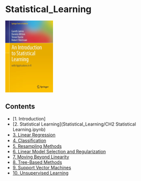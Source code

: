# Statistical_Learning

<img src="Cover.jpg" width="30%" height="30%">

## Contents
* [1. Introduction]
* [2. Statistical Learning](Statistical_Learning/CH2 Statistical Learning.ipynb)
* [3. Linear Regression](docs/3.分类.md)
* [4. Classiﬁcation](docs/4.训练模型.md)
* [5. Resampling Methods](docs/5.支持向量机.md)
* [6. Linear Model Selection and Regularization](docs/6.决策树.md)
* [7. Moving Beyond Linearity](docs/7.集成学习和随机森林.md)
* [8. Tree-Based Methods](docs/8.降维.md)
* [9. Support Vector Machines](docs/8.降维.md)
* [10. Unsupervised Learning](docs/8.降维.md)
